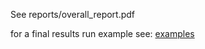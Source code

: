 See reports/overall_report.pdf

for a final results run example see: [examples](https://drive.google.com/drive/folders/1dWF2xcFh5AZ28KtAkpqv94Ip5uq_YNXX?usp=drive_link)
